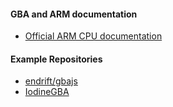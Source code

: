 #### GBA and ARM documentation
- [Official ARM CPU documentation](https://www.scss.tcd.ie/~waldroj/3d1/arm_arm.pdf)

#### Example Repositories
- [endrift/gbajs](https://github.com/endrift/gbajs)
- [IodineGBA](https://github.com/taisel/IodineGBA)
